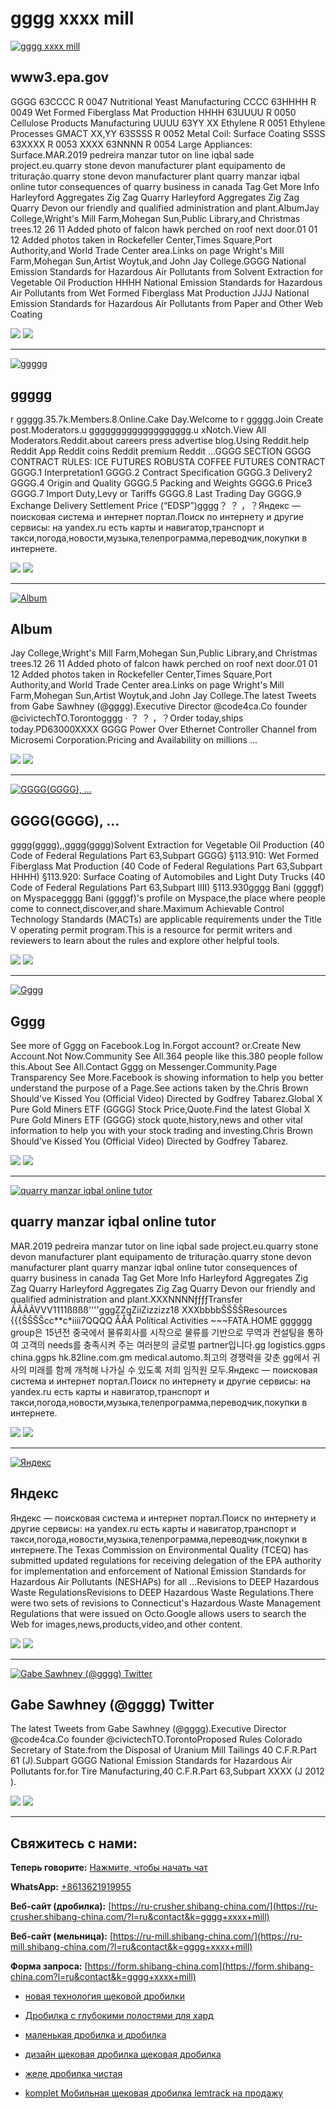 # gggg xxxx mill

<a href="https://swt.shibang-china.com/?l=ru&img&k=gggg+xxxx+mill" target="_blank">![gggg xxxx mill](http://static.shibang-china.com/all-800x300/1346.jpg)</a>

## www3.epa.gov
GGGG 63CCCC R 0047 Nutritional Yeast Manufacturing CCCC 63HHHH R 0049 Wet Formed Fiberglass Mat Production HHHH 63UUUU R 0050 Cellulose Products Manufacturing UUUU 63YY XX Ethylene R 0051 Ethylene Processes GMACT XX,YY 63SSSS R 0052 Metal Coil: Surface Coating SSSS 63XXXX R 0053 XXXX 63NNNN R 0054 Large Appliances: Surface.MAR.2019 pedreira manzar tutor on line iqbal sade project.eu.quarry stone devon manufacturer plant equipamento de tritura&#231;&#227;o.quarry stone devon manufacturer plant quarry manzar iqbal online tutor consequences of quarry business in canada Tag Get More Info Harleyford Aggregates Zig Zag Quarry Harleyford Aggregates Zig Zag Quarry Devon our friendly and qualified administration and plant.AlbumJay College,Wright's Mill Farm,Mohegan Sun,Public Library,and Christmas trees.12 26 11 Added photo of falcon hawk perched on roof next door.01 01 12 Added photos taken in Rockefeller Center,Times Square,Port Authority,and World Trade Center area.Links on page Wright's Mill Farm,Mohegan Sun,Artist Woytuk,and John Jay College.GGGG National Emission Standards for Hazardous Air Pollutants from Solvent Extraction for Vegetable Oil Production HHHH National Emission Standards for Hazardous Air Pollutants from Wet Formed Fiberglass Mat Production JJJJ National Emission Standards for Hazardous Air Pollutants from Paper and Other Web Coating


<a href="https://whatsapp.shibangsoft.com/WhatsApp.php" target="_blank" title="WhatsApp">![](http://static.shibang-china.com/icon/whatsapp.png)</a> <a href="https://swt.shibang-china.com/?l=ru&icon&k=gggg+xxxx+mill" target="_blank">![](http://static.shibang-china.com/icon/chat-ru.png)</a>

---

<a href="https://swt.shibang-china.com/?l=ru&img&k=gggg+xxxx+mill" target="_blank">![ggggg](http://static.shibang-china.com/all-800x300/436.jpg)</a>

## ggggg
r ggggg.35.7k.Members.8.Online.Cake Day.Welcome to r ggggg.Join Create post.Moderators.u ggggggggggggggggggg.u xNotch.View All Moderators.Reddit.about careers press advertise blog.Using Reddit.help Reddit App Reddit coins Reddit premium Reddit …GGGG SECTION GGGG CONTRACT RULES: ICE FUTURES ROBUSTA COFFEE FUTURES CONTRACT GGGG.1 Interpretation1 GGGG.2 Contract Specification GGGG.3 Delivery2 GGGG.4 Origin and Quality GGGG.5 Packing and Weights GGGG.6 Price3 GGGG.7 Import Duty,Levy or Tariffs GGGG.8 Last Trading Day GGGG.9 Exchange Delivery Settlement Price (“EDSP”)gggg？ ？ ，？Яндекс — поисковая система и интернет портал.Поиск по интернету и другие сервисы: на yandex.ru есть карты и навигатор,транспорт и такси,погода,новости,музыка,телепрограмма,переводчик,покупки в интернете.


<a href="https://whatsapp.shibangsoft.com/WhatsApp.php" target="_blank" title="WhatsApp">![](http://static.shibang-china.com/icon/whatsapp.png)</a> <a href="https://swt.shibang-china.com/?l=ru&icon&k=gggg+xxxx+mill" target="_blank">![](http://static.shibang-china.com/icon/chat-ru.png)</a>

---

<a href="https://swt.shibang-china.com/?l=ru&img&k=gggg+xxxx+mill" target="_blank">![Album](http://static.shibang-china.com/all-800x300/931.jpg)</a>

## Album
Jay College,Wright's Mill Farm,Mohegan Sun,Public Library,and Christmas trees.12 26 11 Added photo of falcon hawk perched on roof next door.01 01 12 Added photos taken in Rockefeller Center,Times Square,Port Authority,and World Trade Center area.Links on page Wright's Mill Farm,Mohegan Sun,Artist Woytuk,and John Jay College.The latest Tweets from Gabe Sawhney (@gggg).Executive Director @code4ca.Co founder @civictechTO.Torontogggg&nbsp;&#0183;&#32;？ ？ ，？Order today,ships today.PD63000XXXX GGGG Power Over Ethernet Controller Channel from Microsemi Corporation.Pricing and Availability on millions …


<a href="https://whatsapp.shibangsoft.com/WhatsApp.php" target="_blank" title="WhatsApp">![](http://static.shibang-china.com/icon/whatsapp.png)</a> <a href="https://swt.shibang-china.com/?l=ru&icon&k=gggg+xxxx+mill" target="_blank">![](http://static.shibang-china.com/icon/chat-ru.png)</a>

---

<a href="https://swt.shibang-china.com/?l=ru&img&k=gggg+xxxx+mill" target="_blank">![GGGG(GGGG), …](http://static.shibang-china.com/all-800x300/747.jpg)</a>

## GGGG(GGGG), …
gggg(gggg),,gggg(gggg)Solvent Extraction for Vegetable Oil Production (40 Code of Federal Regulations Part 63,Subpart GGGG) &#167;113.910: Wet Formed Fiberglass Mat Production (40 Code of Federal Regulations Part 63,Subpart HHHH) &#167;113.920: Surface Coating of Automobiles and Light Duty Trucks (40 Code of Federal Regulations Part 63,Subpart IIII) &#167;113.930gggg Bani (ggggf) on Myspacegggg Bani (ggggf)'s profile on Myspace,the place where people come to connect,discover,and share.Maximum Achievable Control Technology Standards (MACTs) are applicable requirements under the Title V operating permit program.This is a resource for permit writers and reviewers to learn about the rules and explore other helpful tools.


<a href="https://whatsapp.shibangsoft.com/WhatsApp.php" target="_blank" title="WhatsApp">![](http://static.shibang-china.com/icon/whatsapp.png)</a> <a href="https://swt.shibang-china.com/?l=ru&icon&k=gggg+xxxx+mill" target="_blank">![](http://static.shibang-china.com/icon/chat-ru.png)</a>

---

<a href="https://swt.shibang-china.com/?l=ru&img&k=gggg+xxxx+mill" target="_blank">![Gggg](http://static.shibang-china.com/all-800x300/377.jpg)</a>

## Gggg
See more of Gggg on Facebook.Log In.Forgot account? or.Create New Account.Not Now.Community See All.364 people like this.380 people follow this.About See All.Contact Gggg on Messenger.Community.Page Transparency See More.Facebook is showing information to help you better understand the purpose of a Page.See actions taken by the.Chris Brown Should've Kissed You (Official Video) Directed by Godfrey Tabarez.Global X Pure Gold Miners ETF (GGGG) Stock Price,Quote.Find the latest Global X Pure Gold Miners ETF (GGGG) stock quote,history,news and other vital information to help you with your stock trading and investing.Chris Brown Should've Kissed You (Official Video) Directed by Godfrey Tabarez.


<a href="https://whatsapp.shibangsoft.com/WhatsApp.php" target="_blank" title="WhatsApp">![](http://static.shibang-china.com/icon/whatsapp.png)</a> <a href="https://swt.shibang-china.com/?l=ru&icon&k=gggg+xxxx+mill" target="_blank">![](http://static.shibang-china.com/icon/chat-ru.png)</a>

---

<a href="https://swt.shibang-china.com/?l=ru&img&k=gggg+xxxx+mill" target="_blank">![quarry manzar iqbal online tutor](http://static.shibang-china.com/all-800x300/1185.jpg)</a>

## quarry manzar iqbal online tutor
MAR.2019 pedreira manzar tutor on line iqbal sade project.eu.quarry stone devon manufacturer plant equipamento de tritura&#231;&#227;o.quarry stone devon manufacturer plant quarry manzar iqbal online tutor consequences of quarry business in canada Tag Get More Info Harleyford Aggregates Zig Zag Quarry Harleyford Aggregates Zig Zag Quarry Devon our friendly and qualified administration and plant.XXXNNNNƒƒƒƒTransfer &#195;&#195;&#195;&#195;VVV1111&#223;&#223;&#223;&#223;''''gggZZgZiiZizzizz18 XXXbbbbŠŠŠŠResources {{{ŠŠŠŠcc**c*iiii7QQQQ &#197;&#197;&#197; Political Activities ~~~FATA.HOME gggggg group은 15년전 중국에서 물류회사를 시작으로 물류를 기반으로 무역과 컨설팅을 통하여 고객의 needs를 충족시켜 주는 여러분의 글로벌 partner입니다.gg logistics.ggps china.ggps hk.82line.com.gm medical.automo.최고의 경쟁력을 갖춘 gg에서 귀사의 미래를 함께 개척해 나가실 수 있도록 저희 임직원 모두.Яндекс — поисковая система и интернет портал.Поиск по интернету и другие сервисы: на yandex.ru есть карты и навигатор,транспорт и такси,погода,новости,музыка,телепрограмма,переводчик,покупки в интернете.


<a href="https://whatsapp.shibangsoft.com/WhatsApp.php" target="_blank" title="WhatsApp">![](http://static.shibang-china.com/icon/whatsapp.png)</a> <a href="https://swt.shibang-china.com/?l=ru&icon&k=gggg+xxxx+mill" target="_blank">![](http://static.shibang-china.com/icon/chat-ru.png)</a>

---

<a href="https://swt.shibang-china.com/?l=ru&img&k=gggg+xxxx+mill" target="_blank">![Яндекс](http://static.shibang-china.com/all-800x300/133.jpg)</a>

## Яндекс
Яндекс — поисковая система и интернет портал.Поиск по интернету и другие сервисы: на yandex.ru есть карты и навигатор,транспорт и такси,погода,новости,музыка,телепрограмма,переводчик,покупки в интернете.The Texas Commission on Environmental Quality (TCEQ) has submitted updated regulations for receiving delegation of the EPA authority for implementation and enforcement of National Emission Standards for Hazardous Air Pollutants (NESHAPs) for all …Revisions to DEEP Hazardous Waste RegulationsRevisions to DEEP Hazardous Waste Regulations.There were two sets of revisions to Connecticut's Hazardous Waste Management Regulations that were issued on Octo.Google allows users to search the Web for images,news,products,video,and other content.


<a href="https://whatsapp.shibangsoft.com/WhatsApp.php" target="_blank" title="WhatsApp">![](http://static.shibang-china.com/icon/whatsapp.png)</a> <a href="https://swt.shibang-china.com/?l=ru&icon&k=gggg+xxxx+mill" target="_blank">![](http://static.shibang-china.com/icon/chat-ru.png)</a>

---

<a href="https://swt.shibang-china.com/?l=ru&img&k=gggg+xxxx+mill" target="_blank">![Gabe Sawhney (@gggg) Twitter](http://static.shibang-china.com/all-800x300/1465.jpg)</a>

## Gabe Sawhney (@gggg) Twitter
The latest Tweets from Gabe Sawhney (@gggg).Executive Director @code4ca.Co founder @civictechTO.TorontoProposed Rules Colorado Secretary of State.from the Disposal of Uranium Mill Tailings 40 C.F.R.Part 61 (J).Subpart GGGG National Emission Standards for Hazardous Air Pollutants for.for Tire Manufacturing,40 C.F.R.Part 63,Subpart XXXX (J 2012 ).

<a href="https://whatsapp.shibangsoft.com/WhatsApp.php" target="_blank" title="WhatsApp">![](http://static.shibang-china.com/icon/whatsapp.png)</a> <a href="https://swt.shibang-china.com/?l=ru&icon&k=gggg+xxxx+mill" target="_blank">![](http://static.shibang-china.com/icon/chat-ru.png)</a>

---
## Свяжитесь с нами:

**Теперь говорите:** [Нажмите, чтобы начать чат](https://swt.shibang-china.com?l=ru&contact&k=gggg+xxxx+mill)

**WhatsApp:**  [+8613621919955](https://whatsapp.shibangsoft.com/WhatsApp.php)

**Веб-сайт (дробилка):** [https://ru-crusher.shibang-china.com/](https://ru-crusher.shibang-china.com/?l=ru&contact&k=gggg+xxxx+mill)

**Веб-сайт (мельница):** [https://ru-mill.shibang-china.com/](https://ru-mill.shibang-china.com/?l=ru&contact&k=gggg+xxxx+mill)

**Форма запроса:** [https://form.shibang-china.com](https://form.shibang-china.com?l=ru&contact&k=gggg+xxxx+mill)

* [новая технология щековой дробилки](../131/%D0%BD%D0%BE%D0%B2%D0%B0%D1%8F%20%D1%82%D0%B5%D1%85%D0%BD%D0%BE%D0%BB%D0%BE%D0%B3%D0%B8%D1%8F%20%D1%89%D0%B5%D0%BA%D0%BE%D0%B2%D0%BE%D0%B9%20%D0%B4%D1%80%D0%BE%D0%B1%D0%B8%D0%BB%D0%BA%D0%B8.md)

* [Дробилка с глубокими полостями для хард](../133/%D0%94%D1%80%D0%BE%D0%B1%D0%B8%D0%BB%D0%BA%D0%B0%20%D1%81%20%D0%B3%D0%BB%D1%83%D0%B1%D0%BE%D0%BA%D0%B8%D0%BC%D0%B8%20%D0%BF%D0%BE%D0%BB%D0%BE%D1%81%D1%82%D1%8F%D0%BC%D0%B8%20%D0%B4%D0%BB%D1%8F%20%D1%85%D0%B0%D1%80%D0%B4.md)

* [маленькая дробилка и дробилка](../133/%D0%BC%D0%B0%D0%BB%D0%B5%D0%BD%D1%8C%D0%BA%D0%B0%D1%8F%20%D0%B4%D1%80%D0%BE%D0%B1%D0%B8%D0%BB%D0%BA%D0%B0%20%D0%B8%20%D0%B4%D1%80%D0%BE%D0%B1%D0%B8%D0%BB%D0%BA%D0%B0.md)

* [дизайн щековая дробилка щековая дробилка](../135/%D0%B4%D0%B8%D0%B7%D0%B0%D0%B9%D0%BD%20%D1%89%D0%B5%D0%BA%D0%BE%D0%B2%D0%B0%D1%8F%20%D0%B4%D1%80%D0%BE%D0%B1%D0%B8%D0%BB%D0%BA%D0%B0%20%D1%89%D0%B5%D0%BA%D0%BE%D0%B2%D0%B0%D1%8F%20%D0%B4%D1%80%D0%BE%D0%B1%D0%B8%D0%BB%D0%BA%D0%B0.md)

* [желе дробилка чистая](../132/%D0%B6%D0%B5%D0%BB%D0%B5%20%D0%B4%D1%80%D0%BE%D0%B1%D0%B8%D0%BB%D0%BA%D0%B0%20%D1%87%D0%B8%D1%81%D1%82%D0%B0%D1%8F.md)

* [komplet Мобильная щековая дробилка lemtrack на продажу](../135/komplet%20%D0%9C%D0%BE%D0%B1%D0%B8%D0%BB%D1%8C%D0%BD%D0%B0%D1%8F%20%D1%89%D0%B5%D0%BA%D0%BE%D0%B2%D0%B0%D1%8F%20%D0%B4%D1%80%D0%BE%D0%B1%D0%B8%D0%BB%D0%BA%D0%B0%20lemtrack%20%D0%BD%D0%B0%20%D0%BF%D1%80%D0%BE%D0%B4%D0%B0%D0%B6%D1%83.md)
